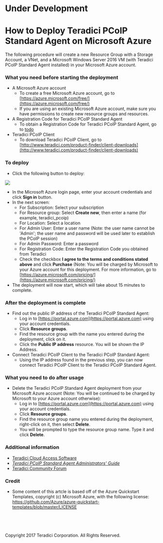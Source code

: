 # Under Development

# How to Deploy Teradici PCoIP Standard Agent on Microsoft Azure

The following procedure will create a new Resource Group with a Storage Account, a VNet, and a Microsoft Windows Server 2016 VM (with Teradici PCoIP Standard Agent installed) in your Microsoft Azure account.

### What you need before starting the deployment

- A Microsoft Azure account
    * To create a free Microsoft Azure account, go to [https://azure.microsoft.com/free/](https://azure.microsoft.com/free/)
	* If you are using an existing Microsoft Azure account, make sure you have permissions to create new resource groups and resources.
- A Registration Code for Teradici PCoIP Standard Agent
    * To obtain a Registration Code for Teradici PCoIP Standard Agent, go to [todo](todo)
- Teradici PCoIP Client
    * To download Teradici PCoIP Client, go to [http://www.teradici.com/product-finder/client-downloads](http://www.teradici.com/product-finder/client-downloads)	

### To deploy

- Click the following button to deploy:

<a target="_blank" href="https://portal.azure.com/#create/Microsoft.Template/uri/https%3A%2F%2Fdevtemplatestore.blob.core.windows.net%2Ftemplates%2Fmaster%2Fdeployments%2Fazure%2Fsa%2Fazuredeploy.json">
    <img src="http://azuredeploy.net/deploybutton.png"/>
</a>

- In the Microsoft Azure login page, enter your account credentials and click **Sign in** button.
- In the next screen:
    * For Subscription: Select your subscription
	* For Resource group: Select **Create new**, then enter a name (for example, teradici_pcoip)
	* For Location: Select a location
	* For Admin User: Enter a user name (Note: the user name cannot be 'Admin'; the user name and password will be used later to establish the PCoIP session)
	* For Admin Password: Enter a password
	* For Registration Code: Enter the Registration Code you obtained from Teradici
	* Check the checkbox **I agree to the terms and conditions stated above** and click **Purchase** (Note: You will be charged by Microsoft to your Azure account for this deployment. For more information, go to [https://azure.microsoft.com/pricing/](https://azure.microsoft.com/pricing/)
- The deployment will now start, which will take about 15 minutes to complete.
	
### After the deployment is complete

- Find out the public IP address of the Teradici PCoIP Standard Agent:
    * Log in to [https://portal.azure.com](https://portal.azure.com) using your account credentials.
	* Click **Resource groups**.
	* Find the resource group with the name you entered during the deployment, click on it.
	* Click the **Public IP address** resource. You will be shown the IP Address.
- Connect Teradici PCoIP Client to the Teradici PCoIP Standard Agent:
	* Using the IP address found in the previous step, you can now connect Teradici PCoIP Client to the Teradici PCoIP Standard Agent.

### What you need to do after usage

- Delete the Teradici PCoIP Standard Agent deployment from your Microsoft Azure account (Note: You will be continued to be charged by Microsoft to your Azure account otherwise):
    * Log in to [https://portal.azure.com](https://portal.azure.com) using your account credentials.
    * Click **Resource groups**.
    * Find the resource group name you entered during the deployment, right-click on it, then select **Delete**.
    * You will be prompted to type the resource group name. Type it and click **Delete**.

### Additional information
  * [Teradici Cloud Access Software](http://www.teradici.com/products-and-solutions/pcoip-products/cloud-access-software)
  * [*Teradici PCoIP Standard Agent Administrators' Guide*](http://www.teradici.com/web-help/ter1505006/2.7/)
  * [Teradici Community Forum](https://communities.teradici.com/)
  
### Credit
  * Some content of this artcle is based off of the Azure Quickstart Templates, copyright (c) Microsoft Azure, with the following license: https://github.com/Azure/azure-quickstart-templates/blob/master/LICENSE

  
<p>&nbsp;</p>
<p>&nbsp;</p>
Copyright 2017 Teradici Corporation. All Rights Reserved.